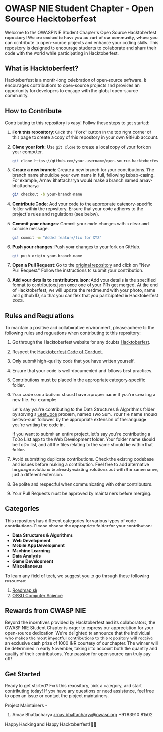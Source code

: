 # OWASP NIE Student Chapter - Open Source Hacktoberfest

Welcome to the OWASP NIE Student Chapter's Open Source Hacktoberfest repository! We are excited to have you as part of our community, where you can contribute to open-source projects and enhance your coding skills. This repository is designed to encourage students to collaborate and share their code with the world while participating in Hacktoberfest.

## What is Hacktoberfest?

Hacktoberfest is a month-long celebration of open-source software. It encourages contributions to open-source projects and provides an opportunity for developers to engage with the global open-source community.

## How to Contribute

Contributing to this repository is easy! Follow these steps to get started:

1. **Fork this repository**: Click the "Fork" button in the top right corner of this page to create a copy of this repository in your own GitHub account.

2. **Clone your fork**: Use `git clone` to create a local copy of your fork on your computer.

   ```bash
   git clone https://github.com/your-username/open-source-hacktoberfest.git
   ```

3. **Create a new branch**: Create a new branch for your contributions. The branch name should be your own name in full, following kebab-casing. For example, Arnav Bhattacharya would make a branch named arnav-bhattacharya

   ```bash
   git checkout -b your-branch-name
   ```

4. **Contribute Code**: Add your code to the appropriate category-specific folder within the repository. Ensure that your code adheres to the project's rules and regulations (see below).

5. **Commit your changes**: Commit your code changes with a clear and concise message.

   ```bash
   git commit -m "Added feature/fix for XYZ"
   ```

6. **Push your changes**: Push your changes to your fork on GitHub.

   ```bash
   git push origin your-branch-name
   ```

7. **Open a Pull Request**: Go to the [original repository](https://github.com/owasp-nie/open-source-hacktoberfest/) and click on "New Pull Request." Follow the instructions to submit your contribution.

8. **Add your details to contributors.json**: Add your details in the specified format to contributors.json once one of your PRs get merged. At the end of Hacktoberfest, we will update the readme.md with your photo, name and github ID, so that you can flex that you participated in Hacktoberfest 2023.

## Rules and Regulations

To maintain a positive and collaborative environment, please adhere to the following rules and regulations when contributing to this repository:

1. Go through the Hacktoberfest website for any doubts [Hacktoberfest](https://hacktoberfest.com/).

2. Respect the [Hacktoberfest Code of Conduct](https://hacktoberfest.digitalocean.com/resources/code-of-conduct).

3. Only submit high-quality code that you have written yourself.

4. Ensure that your code is well-documented and follows best practices.

5. Contributions must be placed in the appropriate category-specific folder.

6. Your code contributions should have a proper name if you're creating a new file. For example:

   Let's say you're contributing to the Data Structures & Algorithms folder by solving a [LeetCode](https://www.leetcode.com) problem, named Two Sum. Your file name should be two-sum followed by the appropriate extension of the language you're writing the code in.

   If you want to submit an entire project, let's say you're contributing a ToDo List app to the Web Development folder. Your folder name should be ToDo list, and all the files relating to the same should be within that folder.

7. Avoid submitting duplicate contributions. Check the existing codebase and issues before making a contribution. Feel free to add alternative language solutions to already existing solutions but with the same name, just a different extension.

8. Be polite and respectful when communicating with other contributors.

9. Your Pull Requests must be approved by maintainers before merging.

## Categories

This repository has different categories for various types of code contributions. Please choose the appropriate folder for your contribution:

- **Data Structures & Algorithms**
- **Web Development**
- **Mobile App Development**
- **Machine Learning**
- **Data Analysis**
- **Game Development**
- **Miscellaneous**

To learn any field of tech, we suggest you to go through these following resources:

1. [Roadmap.sh](https://roadmap.sh)
2. [OSSU Computer Science](https://github.com/ossu/computer-science)

## Rewards from OWASP NIE

Beyond the incentives provided by Hacktoberfest and its collaborators, the OWASP NIE Student Chapter is eager to express our appreciation for your open-source dedication. We're delighted to announce that the individual who makes the most impactful contributions to this repository will receive an exclusive cash prize of 1000 INR courtesy of our chapter. The winner will be determined in early November, taking into account both the quantity and quality of their contributions. Your passion for open source can truly pay off!

## Get Started

Ready to get started? Fork this repository, pick a category, and start contributing today! If you have any questions or need assistance, feel free to open an issue or contact the project maintainers.

Project Maintainers -

1. Arnav Bhattacharya
   arnav.bhattacharya@owasp.org
   +91 83910 81502

Happy Hacking and Happy Hacktoberfest! 🚀🎉
